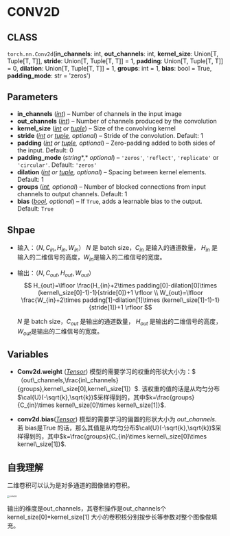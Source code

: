<head>
    <script src="https://cdn.mathjax.org/mathjax/latest/MathJax.js?config=TeX-AMS-MML_HTMLorMML" type="text/javascript"></script>
    <script type="text/x-mathjax-config">
        MathJax.Hub.Config({
            tex2jax: {
            skipTags: ['script', 'noscript', 'style', 'textarea', 'pre'],
            inlineMath: [['$','$']],
            lineMath: [['$$','$$']],
            }
        });
    </script>
</head>

# CONV2D

## CLASS

`torch.nn.Conv2d`(**in_channels**: int, **out_channels**: int, **kernel_size**: Union[T, Tuple[T, T]], **stride**: Union[T, Tuple[T, T]] = 1, **padding**: Union[T, Tuple[T, T]] = 0, **dilation**: Union[T, Tuple[T, T]] = 1, **groups**: int = 1, **bias**: bool = True, **padding_mode**: str = 'zeros')

## Parameters

- **in_channels** ([*int*](https://docs.python.org/3/library/functions.html#int)) – Number of channels in the input image
- **out_channels** ([*int*](https://docs.python.org/3/library/functions.html#int)) – Number of channels produced by the convolution
- **kernel_size** ([*int*](https://docs.python.org/3/library/functions.html#int) *or* [*tuple*](https://docs.python.org/3/library/stdtypes.html#tuple)) – Size of the convolving kernel
- **stride** ([*int*](https://docs.python.org/3/library/functions.html#int) *or* [*tuple*](https://docs.python.org/3/library/stdtypes.html#tuple)*,* *optional*) – Stride of the convolution. Default: 1
- **padding** ([*int*](https://docs.python.org/3/library/functions.html#int) *or* [*tuple*](https://docs.python.org/3/library/stdtypes.html#tuple)*,* *optional*) – Zero-padding added to both sides of the input. Default: 0
- **padding_mode** (*string**,* *optional*) – `'zeros'`, `'reflect'`, `'replicate'` or `'circular'`. Default: `'zeros'`
- **dilation** ([*int*](https://docs.python.org/3/library/functions.html#int) *or* [*tuple*](https://docs.python.org/3/library/stdtypes.html#tuple)*,* *optional*) – Spacing between kernel elements. Default: 1
- **groups** ([*int*](https://docs.python.org/3/library/functions.html#int)*,* *optional*) – Number of blocked connections from input channels to output channels. Default: 1
- **bias** ([*bool*](https://docs.python.org/3/library/functions.html#bool)*,* *optional*) – If `True`, adds a learnable bias to the output. Default: `True`

## Shpae

- 输入：$（N,C_{in},H_{in},W_{in}）$      $N$ 是 batch size，$C_{in}$ 是输入的通道数量， $H_{in}$  是输入的二维信号的高度，$W_{in}$是输入的二维信号的宽度。  

- 输出：$（N,C_{out},H_{out},W_{out}）$      
  $$
  H_{out}=\lfloor  \frac{H_{in}+2\times padding[0]-dilation[0]\times (kernel\_size[0]-1)-1}{stride[0]}+1   \rfloor 
  \\
  W_{out}=\lfloor  \frac{W_{in}+2\times padding[1]-dilation[1]\times (kernel\_size[1]-1)-1}{stride[1]}+1   \rfloor
  $$
  

  $N$ 是 batch size，$C_{out}$ 是输出的通道数量， $H_{out}$  是输出的二维信号的高度，$W_{out}$是输出的二维信号的宽度。  

## Variables

- **Conv2d.weight** ([*Tensor*](https://pytorch.org/docs/stable/tensors.html#torch.Tensor))  模型的需要学习的权重的形状大小为：$（out\_channels,\frac{in\_channels}{groups},kernel\_size[0],kernel\_size[1]）$. 该权重的值的话是从均匀分布$\cal{U}(-\sqrt{k},\sqrt{k})$采样得到的，其中$k=\frac{groups}{C_{in}\times kernel\_size[0]\times kernel\_size[1]}$.

- **conv2d.bias**([*Tensor*](https://pytorch.org/docs/stable/tensors.html#torch.Tensor)) 模型的需要学习的偏置的形状大小为 $out\_channels$. 若 bias是True 的话，那么其值是从均匀分布$\cal{U}(-\sqrt{k},\sqrt{k})$采样得到的，其中$k=\frac{groups}{C_{in}\times kernel\_size[0]\times kernel\_size[1]}$.

## 自我理解

二维卷积可以认为是对多通道的图像做的卷积。

<img src="conv2d.assets/conv2d.jpg" alt="conv2d" style="zoom:33%;" />

输出的维度是out\_channels，其卷积操作是out\_channels个 kernel\_size[0]*kernel\_size[1] 大小的卷积核分别按步长等参数对整个图像做填充。
